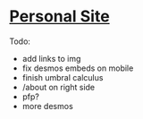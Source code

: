 # [Personal Site](https://george.chemmala.com)

Todo:
- add links to img
- fix desmos embeds on mobile 
- finish umbral calculus 
- /about on right side
- pfp? 
- more desmos
